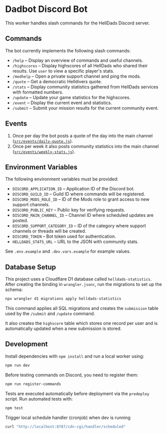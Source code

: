 # Dadbot Discord Bot

This worker handles slash commands for the HellDads Discord server.

## Commands

The bot currently implements the following slash commands:

- `/help` – Display an overview of commands and useful channels.
- `/highscores` – Display highscores of all HellDads who shared their results. Use `user` to view a specific player's stats.
- `/modhelp` – Open a private support channel and ping the mods.
- `/quote` – Get a democratic Helldivers quote.
- `/stats` – Display community statistics gathered from HellDads services with formatted numbers.
- `/update` – Update your game statistics for the highscores.
- `/event` – Display the current event and statistics.
- `/submit` – Submit your mission results for the current community event.

## Events

1. Once per day the bot posts a quote of the day into the main channel
   ([`src/events/daily-quote.js`](src/events/daily-quote.js)).
2. Once per week it also posts community statistics into the main channel
   ([`src/events/weekly-stats.js`](src/events/weekly-stats.js)).

## Environment Variables

The following environment variables must be provided:

- `DISCORD_APPLICATION_ID` – Application ID of the Discord bot.
- `DISCORD_GUILD_ID` – Guild ID where commands will be registered.
- `DISCORD_MODS_ROLE_ID` – ID of the Mods role to grant access to new support channels.
- `DISCORD_PUBLIC_KEY` – Public key for verifying requests.
- `DISCORD_MAIN_CHANNEL_ID` – Channel ID where scheduled updates are posted.
- `DISCORD_SUPPORT_CATEGORY_ID` – ID of the category where support channels or threads will be created.
- `DISCORD_TOKEN` – Bot token used for authentication.
- `HELLDADS_STATS_URL` – URL to the JSON with community stats.

See `.env.example` and `.dev.vars.example` for example values.

## Database Setup

This project uses a Cloudflare D1 database called `helldads-statistics`. After creating the binding in `wrangler.jsonc`, run the migrations to set up the schema:

```bash
npx wrangler d1 migrations apply helldads-statistics
```

This command applies all SQL migrations and creates the `submission` table used by the `/submit` and `/update` command.

It also creates the `highscore` table which stores one record per user and is
automatically updated when a new submission is stored.

## Development

Install dependencies with `npm install` and run a local worker using:

```bash
npm run dev
```

Before testing commands on Discord, you need to register them:

```bash
npm run register-commands
```

Tests are executed automatically before deployment via the `predeploy` script.
Run automated tests with:

```bash
npm test
```


Trigger local schedule handler (cronjob) when dev is running

```bash
curl "http://localhost:8787/cdn-cgi/handler/scheduled"
```
